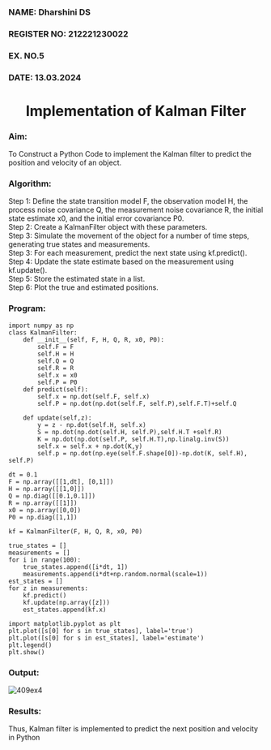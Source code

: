 <H3>NAME: Dharshini DS</H3>
<H3>REGISTER NO: 212221230022</H3>
<H3>EX. NO.5</H3>
<H3>DATE: 13.03.2024</H3>
<H1 ALIGN =CENTER> Implementation of Kalman Filter</H1>
<H3>Aim:</H3> To Construct a Python Code to implement the Kalman filter to predict the position and velocity of an object.
<H3>Algorithm:</H3>
Step 1: Define the state transition model F, the observation model H, the process noise covariance Q, the measurement noise covariance R, the initial state estimate x0, and the initial error covariance P0.<BR>
Step 2:  Create a KalmanFilter object with these parameters.<BR>
Step 3: Simulate the movement of the object for a number of time steps, generating true states and measurements. <BR>
Step 3: For each measurement, predict the next state using kf.predict().<BR>
Step 4: Update the state estimate based on the measurement using kf.update().<BR>
Step 5: Store the estimated state in a list.<BR>
Step 6: Plot the true and estimated positions.<BR>
<H3>Program:</H3>

```
import numpy as np
class KalmanFilter:
    def __init__(self, F, H, Q, R, x0, P0):
        self.F = F
        self.H = H
        self.Q = Q
        self.R = R
        self.x = x0
        self.P = P0
    def predict(self):
        self.x = np.dot(self.F, self.x)
        self.P = np.dot(np.dot(self.F, self.P),self.F.T)+self.Q
    
    def update(self,z):
        y = z - np.dot(self.H, self.x)
        S = np.dot(np.dot(self.H, self.P),self.H.T +self.R)
        K = np.dot(np.dot(self.P, self.H.T),np.linalg.inv(S))
        self.x = self.x + np.dot(K,y)
        self.p = np.dot(np.eye(self.F.shape[0])-np.dot(K, self.H), self.P)   
        
dt = 0.1
F = np.array([[1,dt], [0,1]])
H = np.array([[1,0]])
Q = np.diag([[0.1,0.1]])
R = np.array([[1]])
x0 = np.array([0,0])
P0 = np.diag([1,1])
        
kf = KalmanFilter(F, H, Q, R, x0, P0)
        
true_states = []
measurements = []
for i in range(100):
    true_states.append([i*dt, 1])
    measurements.append(i*dt+np.random.normal(scale=1))
est_states = []
for z in measurements:
    kf.predict()
    kf.update(np.array([z]))
    est_states.append(kf.x)

import matplotlib.pyplot as plt
plt.plot([s[0] for s in true_states], label='true')
plt.plot([s[0] for s in est_states], label='estimate')
plt.legend()
plt.show()
```

<H3>Output:</H3>

![409ex4](https://github.com/Dharshini-DS/Ex-5--AAI/assets/93427345/c3e65d74-c4ae-44a4-a4dd-e81a19d2556e)


<H3>Results:</H3>
Thus, Kalman filter is implemented to predict the next position and   velocity in Python



